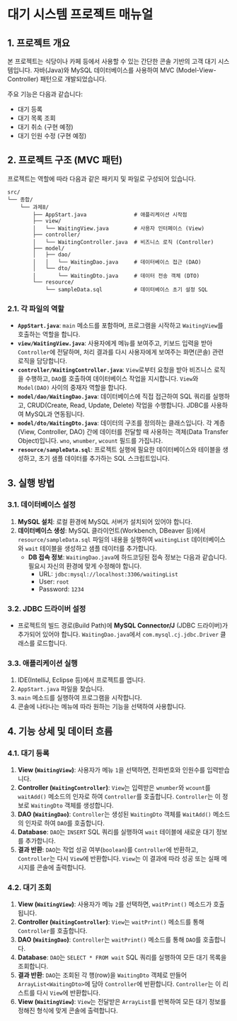 # 대기 시스템 프로젝트 매뉴얼

## 1. 프로젝트 개요

본 프로젝트는 식당이나 카페 등에서 사용할 수 있는 간단한 콘솔 기반의 고객 대기 시스템입니다. 자바(Java)와 MySQL 데이터베이스를 사용하여 MVC (Model-View-Controller) 패턴으로 개발되었습니다.

주요 기능은 다음과 같습니다:
- 대기 등록
- 대기 목록 조회
- 대기 취소 (구현 예정)
- 대기 인원 수정 (구현 예정)

## 2. 프로젝트 구조 (MVC 패턴)

프로젝트는 역할에 따라 다음과 같은 패키지 및 파일로 구성되어 있습니다.

```
src/
└── 종합/
    └── 과제8/
        ├── AppStart.java               # 애플리케이션 시작점
        ├── view/
        │   └── WaitingView.java        # 사용자 인터페이스 (View)
        ├── controller/
        │   └── WaitingController.java  # 비즈니스 로직 (Controller)
        ├── model/
        │   ├── dao/
        │   │   └── WaitingDao.java     # 데이터베이스 접근 (DAO)
        │   └── dto/
        │       └── WaitingDto.java     # 데이터 전송 객체 (DTO)
        └── resource/
            └── sampleData.sql          # 데이터베이스 초기 설정 SQL
```

### 2.1. 각 파일의 역할

- **`AppStart.java`**: `main` 메소드를 포함하며, 프로그램을 시작하고 `WaitingView`를 호출하는 역할을 합니다.
- **`view/WaitingView.java`**: 사용자에게 메뉴를 보여주고, 키보드 입력을 받아 `Controller`에 전달하며, 처리 결과를 다시 사용자에게 보여주는 화면(콘솔) 관련 로직을 담당합니다.
- **`controller/WaitingController.java`**: `View`로부터 요청을 받아 비즈니스 로직을 수행하고, `DAO`를 호출하여 데이터베이스 작업을 지시합니다. `View`와 `Model(DAO)` 사이의 중재자 역할을 합니다.
- **`model/dao/WaitingDao.java`**: 데이터베이스에 직접 접근하여 SQL 쿼리를 실행하고, CRUD(Create, Read, Update, Delete) 작업을 수행합니다. JDBC를 사용하여 MySQL과 연동됩니다.
- **`model/dto/WaitingDto.java`**: 데이터의 구조를 정의하는 클래스입니다. 각 계층(View, Controller, DAO) 간에 데이터를 전달할 때 사용하는 객체(Data Transfer Object)입니다. `wno`, `wnumber`, `wcount` 필드를 가집니다.
- **`resource/sampleData.sql`**: 프로젝트 실행에 필요한 데이터베이스와 테이블을 생성하고, 초기 샘플 데이터를 추가하는 SQL 스크립트입니다.

## 3. 실행 방법

### 3.1. 데이터베이스 설정

1.  **MySQL 설치**: 로컬 환경에 MySQL 서버가 설치되어 있어야 합니다.
2.  **데이터베이스 생성**: MySQL 클라이언트(Workbench, DBeaver 등)에서 `resource/sampleData.sql` 파일의 내용을 실행하여 `waitingList` 데이터베이스와 `wait` 테이블을 생성하고 샘플 데이터를 추가합니다.
    - **DB 접속 정보**: `WaitingDao.java`에 하드코딩된 접속 정보는 다음과 같습니다. 필요시 자신의 환경에 맞게 수정해야 합니다.
      - URL: `jdbc:mysql://localhost:3306/waitingList`
      - User: `root`
      - Password: `1234`

### 3.2. JDBC 드라이버 설정

-   프로젝트의 빌드 경로(Build Path)에 **MySQL Connector/J** (JDBC 드라이버)가 추가되어 있어야 합니다. `WaitingDao.java`에서 `com.mysql.cj.jdbc.Driver` 클래스를 로드합니다.

### 3.3. 애플리케이션 실행

1.  IDE(IntelliJ, Eclipse 등)에서 프로젝트를 엽니다.
2.  `AppStart.java` 파일을 찾습니다.
3.  `main` 메소드를 실행하여 프로그램을 시작합니다.
4.  콘솔에 나타나는 메뉴에 따라 원하는 기능을 선택하여 사용합니다.

## 4. 기능 상세 및 데이터 흐름

### 4.1. 대기 등록

1.  **View (`WaitingView`)**: 사용자가 메뉴 `1`을 선택하면, 전화번호와 인원수를 입력받습니다.
2.  **Controller (`WaitingController`)**: `View`는 입력받은 `wnumber`와 `wcount`를 `waitAdd()` 메소드의 인자로 하여 `Controller`를 호출합니다. `Controller`는 이 정보로 `WaitingDto` 객체를 생성합니다.
3.  **DAO (`WaitingDao`)**: `Controller`는 생성된 `WaitingDto` 객체를 `WaitAdd()` 메소드의 인자로 하여 `DAO`를 호출합니다.
4.  **Database**: `DAO`는 `INSERT` SQL 쿼리를 실행하여 `wait` 테이블에 새로운 대기 정보를 추가합니다.
5.  **결과 반환**: `DAO`는 작업 성공 여부(`boolean`)를 `Controller`에 반환하고, `Controller`는 다시 `View`에 반환합니다. `View`는 이 결과에 따라 성공 또는 실패 메시지를 콘솔에 출력합니다.

### 4.2. 대기 조회

1.  **View (`WaitingView`)**: 사용자가 메뉴 `2`를 선택하면, `waitPrint()` 메소드가 호출됩니다.
2.  **Controller (`WaitingController`)**: `View`는 `waitPrint()` 메소드를 통해 `Controller`를 호출합니다.
3.  **DAO (`WaitingDao`)**: `Controller`는 `waitPrint()` 메소드를 통해 `DAO`를 호출합니다.
4.  **Database**: `DAO`는 `SELECT * FROM wait` SQL 쿼리를 실행하여 모든 대기 목록을 조회합니다.
5.  **결과 반환**: `DAO`는 조회된 각 행(row)을 `WaitingDto` 객체로 만들어 `ArrayList<WaitingDto>`에 담아 `Controller`에 반환합니다. `Controller`는 이 리스트를 다시 `View`에 반환합니다.
6.  **View (`WaitingView`)**: `View`는 전달받은 `ArrayList`를 반복하여 모든 대기 정보를 정해진 형식에 맞게 콘솔에 출력합니다.
